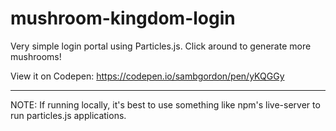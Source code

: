 # mushroom-kingdom-login
Very simple login portal using Particles.js. Click around to generate more mushrooms!

View it on Codepen: https://codepen.io/sambgordon/pen/yKQGGy
***

NOTE: If running locally, it's best to use something like npm's live-server to run particles.js applications.

